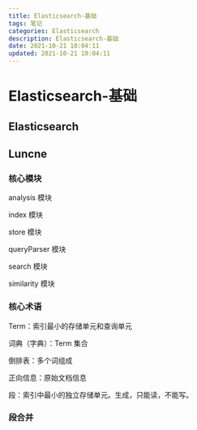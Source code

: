 ```yaml
---
title: Elasticsearch-基础
tags: 笔记
categories: Elasticsearch
description: Elasticsearch-基础
date: 2021-10-21 10:04:11
updated: 2021-10-21 10:04:11
---
```


# Elasticsearch-基础

## Elasticsearch



## Luncne

### 核心模块

analysis 模块

index 模块

store 模块

queryParser 模块

search 模块

similarity 模块

### 核心术语

Term：索引最小的存储单元和查询单元

词典（字典）：Term 集合

倒排表：多个词组成

正向信息：原始文档信息

段：索引中最小的独立存储单元。生成，只能读，不能写。

### 段合并
